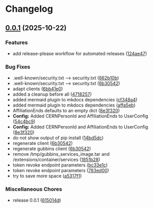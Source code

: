# Changelog

## [0.0.1](https://github.com/DIRACGrid/diracx/compare/v0.0.1...v0.0.1) (2025-10-22)

### Features

- add release-please workflow for automated releases ([124ae47](https://github.com/DIRACGrid/diracx/commit/124ae47a9f1058c22b4f779829d75cd300df0ee7))

### Bug Fixes

- .well-known/security.txt --> security.txt ([662b10b](https://github.com/DIRACGrid/diracx/commit/662b10b7d4d7b3af0e8e7cb720bba0649c820294))
- .well-known/security.txt --> security.txt ([6b30542](https://github.com/DIRACGrid/diracx/commit/6b30542ee5edfa59c81c4f1b508286bdc3edbdda))
- adapt clients ([6bb41e0](https://github.com/DIRACGrid/diracx/commit/6bb41e048e9d73cfc735269f6439bce250298ef8))
- added a cleanup before all ([4718257](https://github.com/DIRACGrid/diracx/commit/47182576d2457e5efdbe8af82c5c70a8878e6dc6))
- added mermaid plugin to mkdocs dependencies ([cf348a4](https://github.com/DIRACGrid/diracx/commit/cf348a478d8b4fb9e25d03f69fb2eb66bf95e729))
- added mermaid plugin to mkdocs dependencies ([affa5eb](https://github.com/DIRACGrid/diracx/commit/affa5eb26ea0eb87be70c3298df523ff5d7c673a))
- AffiliationEnds defaults to an empty dict ([8e3f320](https://github.com/DIRACGrid/diracx/commit/8e3f320c59fb09080d55688f5b37f437255af486))
- **Config:** Added CERNPersonId and AffiliationEnds to UserConfig ([54c4bc9](https://github.com/DIRACGrid/diracx/commit/54c4bc904454215cd1865094a4f15ec8f87b9382))
- **Config:** Added CERNPersonId and AffiliationEnds to UserConfig ([8e3f320](https://github.com/DIRACGrid/diracx/commit/8e3f320c59fb09080d55688f5b37f437255af486))
- do not show output of pip install ([14bd5dc](https://github.com/DIRACGrid/diracx/commit/14bd5dc248378e9dba1d6f2d11399a4ffe9ca4b8))
- regenerate client ([6b30542](https://github.com/DIRACGrid/diracx/commit/6b30542ee5edfa59c81c4f1b508286bdc3edbdda))
- regenerate gubbins client ([6b30542](https://github.com/DIRACGrid/diracx/commit/6b30542ee5edfa59c81c4f1b508286bdc3edbdda))
- remove /tmp/gubbins_services_image.tar and /extensions/container/services ([1851b28](https://github.com/DIRACGrid/diracx/commit/1851b28a2c37bb35741078122440dfe0bc526887))
- token revoke endpoint parameters ([bc33e1c](https://github.com/DIRACGrid/diracx/commit/bc33e1c39ba09818ed69e11ab8431128654b512b))
- token revoke endpoint parameters ([783ed00](https://github.com/DIRACGrid/diracx/commit/783ed009f1be91231daf3c76b9164f574fa7def1))
- try to save more space ([a5317f1](https://github.com/DIRACGrid/diracx/commit/a5317f1dc4ca6d5e437b32be5c58d7c762d187a3))

### Miscellaneous Chores

- release 0.0.1 ([615014d](https://github.com/DIRACGrid/diracx/commit/615014dcf87d985c7b286b1c8d94e4c4520d8463))
